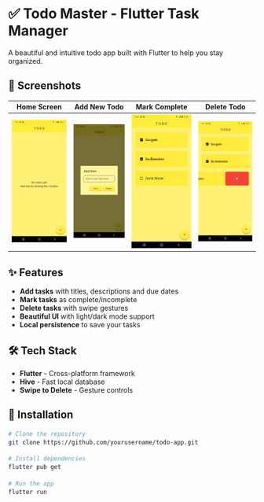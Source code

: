 # ✅ Todo Master - Flutter Task Manager

A beautiful and intuitive todo app built with Flutter to help you stay organized.

## 📱 Screenshots

| Home Screen | Add New Todo | Mark Complete | Delete Todo |
|-------------|--------------|---------------|-------------|
| <img src="screenshots/1.jpeg" width="200"> | <img src="screenshots/2.jpeg" width="200"> | <img src="screenshots/3.jpeg" width="200"> | <img src="screenshots/4.jpeg" width="200"> |

## ✨ Features

- **Add tasks** with titles, descriptions and due dates
- **Mark tasks** as complete/incomplete
- **Delete tasks** with swipe gestures
- **Beautiful UI** with light/dark mode support
- **Local persistence** to save your tasks

## 🛠️ Tech Stack

- **Flutter** - Cross-platform framework
- **Hive** - Fast local database
- **Swipe to Delete** - Gesture controls

## 🚀 Installation

```bash
# Clone the repository
git clone https://github.com/yourusername/todo-app.git

# Install dependencies
flutter pub get

# Run the app
flutter run